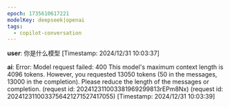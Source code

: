 ```yaml
---
epoch: 1735610617221
modelKey: deepseek|openai
tags:
  - copilot-conversation
---
```


**user**: 你是什么模型
[Timestamp: 2024/12/31 10:03:37]

**ai**: Error: Model request failed: 400 This model's maximum context length is 4096 tokens. However, you requested 13050 tokens (50 in the messages, 13000 in the completion). Please reduce the length of the messages or completion.  (request id: 202412311003381969299813rEPm8Nx) (request id: 2024123110033756421271527417055)
[Timestamp: 2024/12/31 10:03:39]